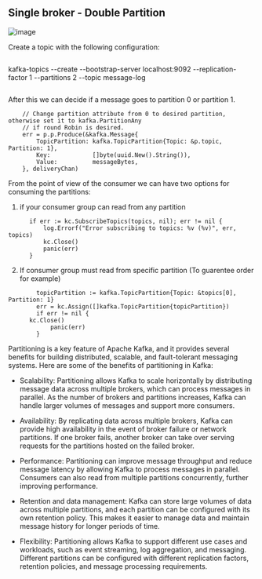 ## Single broker - Double Partition
![image](https://user-images.githubusercontent.com/64280930/226721244-65e78726-d853-49cd-8de6-8e2ba230adf9.png)


Create a topic with the following configuration:
```
```
kafka-topics --create --bootstrap-server localhost:9092  --replication-factor 1 --partitions 2 --topic message-log
```
```

After this we can decide if a message goes to partition 0 or partition 1.
```
	// Change partition attribute from 0 to desired partition, otherwise set it to kafka.PartitionAny
	// if round Robin is desired.
	err = p.p.Produce(&kafka.Message{
		TopicPartition: kafka.TopicPartition{Topic: &p.topic, Partition: 1},
		Key:            []byte(uuid.New().String()),
		Value:          messageBytes,
	}, deliveryChan)

```

From the point of view of the consumer we can have two options for consuming the partitions:

1. if your consumer group can read from any partition
```
	  if err := kc.SubscribeTopics(topics, nil); err != nil {
		  log.Errorf("Error subscribing to topics: %v (%v)", err, topics)
		  kc.Close()
		  panic(err)
	  }
```
2. If consumer group must read from specific partition (To guarentee order for example)

```
		topicPartition := kafka.TopicPartition{Topic: &topics[0], Partition: 1}
		err = kc.Assign([]kafka.TopicPartition{topicPartition})
		if err != nil {
      kc.Close()
			panic(err)
		}
```

Partitioning is a key feature of Apache Kafka, and it provides several benefits for building distributed, scalable, and fault-tolerant messaging systems. Here are some of the benefits of partitioning in Kafka:

- Scalability: Partitioning allows Kafka to scale horizontally by distributing message data across multiple brokers, which can process messages in parallel. As the number of brokers and partitions increases, Kafka can handle larger volumes of messages and support more consumers.

- Availability: By replicating data across multiple brokers, Kafka can provide high availability in the event of broker failure or network partitions. If one broker fails, another broker can take over serving requests for the partitions hosted on the failed broker.

- Performance: Partitioning can improve message throughput and reduce message latency by allowing Kafka to process messages in parallel. Consumers can also read from multiple partitions concurrently, further improving performance.

- Retention and data management: Kafka can store large volumes of data across multiple partitions, and each partition can be configured with its own retention policy. This makes it easier to manage data and maintain message history for longer periods of time.

- Flexibility: Partitioning allows Kafka to support different use cases and workloads, such as event streaming, log aggregation, and messaging. Different partitions can be configured with different replication factors, retention policies, and message processing requirements.
